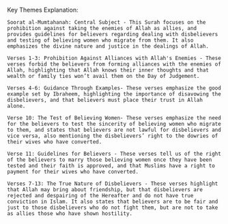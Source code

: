 Key Themes Explanation:

    Soorat al-Mumtahanah: Central Subject - This Surah focuses on the prohibition against taking the enemies of Allah as allies, and provides guidelines for believers regarding dealing with disbelievers and testing of believing women who migrate from them. It also emphasizes the divine nature and justice in the dealings of Allah.

    Verses 1-3: Prohibition Against Alliances with Allah's Enemies - These verses forbid the believers from forming alliances with the enemies of Allah, highlighting that Allah knows their inner thoughts and that wealth or family ties won’t avail them on the Day of Judgement.

    Verses 4-6: Guidance Through Examples- These verses emphasize the good example set by Ibraheem, highlighting the importance of disavowing the disbelievers, and that believers must place their trust in Allah alone.

    Verse 10: The Test of Believing Women- These verses emphasize the need for the believers to test the sincerity of believing women who migrate to them, and states that believers are not lawful for disbelievers and vice versa, also mentioning the disbelievers’ right to the dowries of their wives who have converted.

    Verse 11: Guidelines for Believers - These verses tell us of the right of the believers to marry those believing women once they have been tested and their faith is approved, and that Muslims have a right to payment for their wives who have converted.

    Verses 7-13: The True Nature of Disbelievers - These verses highlight that Allah may bring about friendship, but that disbelievers are rejected and despairing of the Hereafter and do not have true conviction in Islam. It also states that believers are to be fair and just to those disbelievers who do not fight them, but are not to take as allies those who have shown hostility.